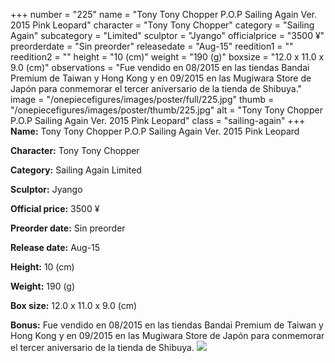 +++
number = "225"
name = "Tony Tony Chopper P.O.P Sailing Again Ver. 2015 Pink Leopard"
character = "Tony Tony Chopper"
category = "Sailing Again"
subcategory = "Limited"
sculptor = "Jyango"
officialprice = "3500 ¥"
preorderdate = "Sin preorder"
releasedate = "Aug-15"
reedition1 = ""
reedition2 = ""
height = "10 (cm)"
weight = "190 (g)"
boxsize = "12.0 x 11.0 x 9.0 (cm)"
observations = "Fue vendido en 08/2015 en las tiendas Bandai Premium de Taiwan y Hong Kong y en 09/2015 en las Mugiwara Store de Japón para conmemorar el tercer aniversario de la tienda de Shibuya."
image = "/onepiecefigures/images/poster/full/225.jpg"
thumb = "/onepiecefigures/images/poster/thumb/225.jpg"
alt = "Tony Tony Chopper P.O.P Sailing Again Ver. 2015 Pink Leopard"
class = "sailing-again"
+++
**Name:** Tony Tony Chopper P.O.P Sailing Again Ver. 2015 Pink Leopard

**Character:** Tony Tony Chopper

**Category:** Sailing Again  Limited 

**Sculptor:** Jyango

**Official price:** 3500 ¥

**Preorder date:** Sin preorder

**Release date:** Aug-15

**Height:** 10 (cm)

**Weight:** 190 (g)

**Box size:** 12.0 x 11.0 x 9.0 (cm)

**Bonus:** Fue vendido en 08/2015 en las tiendas Bandai Premium de Taiwan y Hong Kong y en 09/2015 en las Mugiwara Store de Japón para conmemorar el tercer aniversario de la tienda de Shibuya.
<img src="/onepiecefigures/images/poster/thumb/225.jpg">
